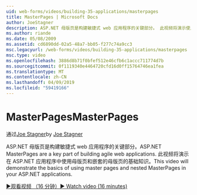 ```yaml
---
uid: web-forms/videos/building-35-applications/masterpages
title: MasterPages | Microsoft Docs
author: JoeStagner
description: ASP.NET 母版页是构建敏捷式 web 应用程序的关键部分。 此视频将演示使用母版页和嵌套的母版页中的基础知识...
ms.author: riande
ms.date: 05/08/2009
ms.assetid: cd6890dd-02a5-48a7-bb05-f277c74a9cc3
msc.legacyurl: /web-forms/videos/building-35-applications/masterpages
msc.type: video
ms.openlocfilehash: 3886d8b71f0bfef512e46cfb6c1accc711774d7b
ms.sourcegitcommit: 0f1119340e4464720cfd16d0ff15764746ea1fea
ms.translationtype: MT
ms.contentlocale: zh-CN
ms.lasthandoff: 04/09/2019
ms.locfileid: "59419166"
---
```

# <a name="masterpages"></a><span data-ttu-id="1916b-104">MasterPages</span><span class="sxs-lookup"><span data-stu-id="1916b-104">MasterPages</span></span>

<span data-ttu-id="1916b-105">通过[Joe Stagner](https://github.com/JoeStagner)</span><span class="sxs-lookup"><span data-stu-id="1916b-105">by [Joe Stagner](https://github.com/JoeStagner)</span></span>

<span data-ttu-id="1916b-106">ASP.NET 母版页是构建敏捷式 web 应用程序的关键部分。</span><span class="sxs-lookup"><span data-stu-id="1916b-106">ASP.NET MasterPages are a key part of building agile web applications.</span></span> <span data-ttu-id="1916b-107">此视频将演示在 ASP.NET 应用程序中使用母版页和嵌套的母版页的基础知识。</span><span class="sxs-lookup"><span data-stu-id="1916b-107">This video will demonstrate the basics of using master pages and nested MasterPages in your ASP.NET applications.</span></span>

[<span data-ttu-id="1916b-108">&#9654;观看视频 （16 分钟）</span><span class="sxs-lookup"><span data-stu-id="1916b-108">&#9654; Watch video (16 minutes)</span></span>](https://channel9.msdn.com/Blogs/ASP-NET-Site-Videos/masterpages)
